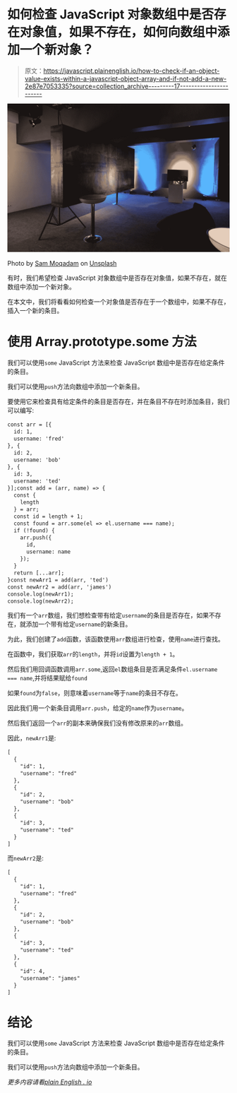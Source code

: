 # 如何检查 JavaScript 对象数组中是否存在对象值，如果不存在，如何向数组中添加一个新对象？

> 原文：<https://javascript.plainenglish.io/how-to-check-if-an-object-value-exists-within-a-javascript-object-array-and-if-not-add-a-new-2e87e7053335?source=collection_archive---------17----------------------->

![](img/47d11f648cde1e60397eadaaee44b7a3.png)

Photo by [Sam Moqadam](https://unsplash.com/@itssammoqadam?utm_source=medium&utm_medium=referral) on [Unsplash](https://unsplash.com?utm_source=medium&utm_medium=referral)

有时，我们希望检查 JavaScript 对象数组中是否存在对象值，如果不存在，就在数组中添加一个新对象。

在本文中，我们将看看如何检查一个对象值是否存在于一个数组中，如果不存在，插入一个新的条目。

# 使用 Array.prototype.some 方法

我们可以使用`some` JavaScript 方法来检查 JavaScript 数组中是否存在给定条件的条目。

我们可以使用`push`方法向数组中添加一个新条目。

要使用它来检查具有给定条件的条目是否存在，并在条目不存在时添加条目，我们可以编写:

```
const arr = [{
  id: 1,
  username: 'fred'
}, {
  id: 2,
  username: 'bob'
}, {
  id: 3,
  username: 'ted'
}];const add = (arr, name) => {
  const {
    length
  } = arr;
  const id = length + 1;
  const found = arr.some(el => el.username === name);
  if (!found) {
    arr.push({
      id,
      username: name
    });
  }
  return [...arr];
}const newArr1 = add(arr, 'ted')
const newArr2 = add(arr, 'james')
console.log(newArr1);
console.log(newArr2);
```

我们有一个`arr`数组，我们想检查带有给定`username`的条目是否存在，如果不存在，就添加一个带有给定`username`的新条目。

为此，我们创建了`add`函数，该函数使用`arr`数组进行检查，使用`name`进行查找。

在函数中，我们获取`arr`的`length`，并将`id`设置为`length + 1`。

然后我们用回调函数调用`arr.some`,返回`el`数组条目是否满足条件`el.username === name`,并将结果赋给`found`

如果`found`为`false`，则意味着`username`等于`name`的条目不存在。

因此我们用一个新条目调用`arr.push`，给定的`name`作为`username`。

然后我们返回一个`arr`的副本来确保我们没有修改原来的`arr`数组。

因此，`newArr1`是:

```
[
  {
    "id": 1,
    "username": "fred"
  },
  {
    "id": 2,
    "username": "bob"
  },
  {
    "id": 3,
    "username": "ted"
  }
]
```

而`newArr2`是:

```
[
  {
    "id": 1,
    "username": "fred"
  },
  {
    "id": 2,
    "username": "bob"
  },
  {
    "id": 3,
    "username": "ted"
  },
  {
    "id": 4,
    "username": "james"
  }
]
```

# 结论

我们可以使用`some` JavaScript 方法来检查 JavaScript 数组中是否存在给定条件的条目。

我们可以使用`push`方法向数组中添加一个新条目。

*更多内容请看*[*plain English . io*](http://plainenglish.io/)